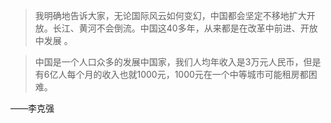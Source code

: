 > 我明确地告诉大家，无论国际风云如何变幻，中国都会坚定不移地扩大开放。长江、黄河不会倒流。中国这40多年，从来都是在改革中前进、开放中发展 。

> 中国是一个人口众多的发展中国家，我们人均年收入是3万元人民币，但是有6亿人每个月的收入也就1000元，1000元在一个中等城市可能租房都困难。

——李克强
